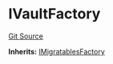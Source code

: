 # IVaultFactory
[Git Source](https://github.com/symbioticfi/core/blob/45a7dbdd18fc5ac73ecf7310fc6816999bb8eef3/src/interfaces/IVaultFactory.sol)

**Inherits:**
[IMigratablesFactory](/Users/andreikorokhov/symbiotic/core/docs/autogen/src/src/interfaces/common/IMigratablesFactory.sol/interface.IMigratablesFactory.md)


